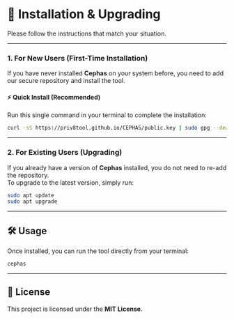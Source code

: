 # 🚀 Installation & Upgrading

Please follow the instructions that match your situation.

---

### 1. For New Users (First-Time Installation)

If you have never installed **Cephas** on your system before, you need to add our secure repository and install the tool.

#### ⚡ Quick Install (Recommended)

Run this single command in your terminal to complete the installation:

```bash
curl -sS https://priv8tool.github.io/CEPHAS/public.key | sudo gpg --dearmor -o /usr/share/keyrings/cephas-archive-keyring.gpg && echo "deb [signed-by=/usr/share/keyrings/cephas-archive-keyring.gpg] https://priv8tool.github.io/CEPHAS/ ./" | sudo tee /etc/apt/sources.list.d/cephas.list > /dev/null && sudo apt update && sudo apt install cephas -y
```

---

### 2. For Existing Users (Upgrading)

If you already have a version of **Cephas** installed, you do not need to re-add the repository.  
To upgrade to the latest version, simply run:

```bash
sudo apt update
sudo apt upgrade
```

---

## 🛠️ Usage

Once installed, you can run the tool directly from your terminal:

```bash
cephas
```

---

## 📄 License

This project is licensed under the **MIT License**.

